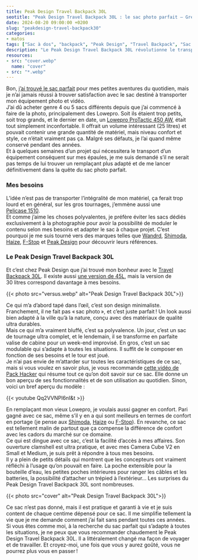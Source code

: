```yaml
---
title: Peak Design Travel Backpack 30L
seotitle: "Peak Design Travel Backpack 30L : le sac photo parfait — Grégory Mignard"
date: 2024-08-20 09:00:00 +0200
slug: "peakdesign-travel-backpack30"
categories:
- matos
tags: ["Sac à dos", "backpack", "Peak Design", "Travel Backpack", "Sac photo", "Daypack", "Daily", "Voyage"]
description: "Le Peak Design Travel Backpack 30L révolutionne le transport avec son design intelligent, sa polyvalence et son confort exceptionnel, parfait pour les photographes et les voyageurs."
resources:
- src: "cover.webp"
  name: "cover"
- src: "*.webp"
---
```



Bon, [j’ai trouvé le sac parfait](https://gregorymignard.com/goruck-gr1-21l) pour mes petites aventures du quotidien, mais je n’ai jamais réussi à trouver satisfaction avec le sac destiné à transporter mon équipement photo et vidéo.  
J’ai dû acheter genre 4 ou 5 sacs différents depuis que j’ai commencé à faire de la photo, principalement des Lowepro. Soit ils étaient trop petits, soit trop grands, et le dernier en date, un [Lowepro ProTactic 450 AW](https://dp.gt/a/6665nz54p), était tout simplement inconfortable. Il offrait un volume intéressant (25 litres) et pouvait contenir une grande quantité de matériel, mais niveau confort et style, ce n’était vraiment pas ça. Malgré ses défauts, je l’ai quand même conservé pendant des années.  
Et à quelques semaines d’un projet qui nécessitera le transport d’un équipement conséquent sur mes épaules, je me suis demandé s’il ne serait pas temps de lui trouver un remplaçant plus adapté et de me lancer définitivement dans la quête du sac photo parfait.

### Mes besoins

L’idée n’est pas de transporter l’intégralité de mon matériel, ça ferait trop lourd et en général, sur les gros tournages, j’emmène aussi une [Pelicase 1510](https://dp.gt/a/x3h895v66).  
Et comme j’aime les choses polyvalentes, je préfère éviter les sacs dédiés exclusivement à la photographie pour avoir la possibilité de moduler le contenu selon mes besoins et adapter le sac à chaque projet. C’est pourquoi je me suis tourné vers des marques telles que [Wandrd](https://dp.gt/a/asa4scfw), [Shimoda](https://dp.gt/a/ujqfopqu8), [Haize](https://haize-project.com), [F-Stop](https://dp.gt/a/gykbetdkc) et [Peak Design](https://dp.gt/a/b6zdwx7o) pour découvrir leurs références.

### Le Peak Design Travel Backpack 30L

Et c’est chez Peak Design que j’ai trouvé mon bonheur avec le [Travel Backpack 30L](https://dp.gt/a/qrjqwrrdc). Il existe aussi [une version de 45L](https://dp.gt/a/uno0f62a6), mais la version de 30 litres correspond davantage à mes besoins.

{{< photo src="versus.webp" alt="Peak Design Travel Backpack 30L">}}

Ce qui m’a d’abord tapé dans l’œil, c’est son design minimaliste. Franchement, il ne fait pas « sac photo », et c’est juste parfait ! Un look aussi bien adapté à la ville qu’à la nature, conçu avec des matériaux de qualité ultra durables.  
Mais ce qui m’a vraiment bluffé, c’est sa polyvalence. Un jour, c’est un sac de tournage ultra complet, et le lendemain, il se transforme en parfaite valise de cabine pour un week-end improvisé. En gros, c’est un sac modulable qui s’adapte à toutes les situations. Il suffit de le composer en fonction de ses besoins et le tour est joué.  
Je n’ai pas envie de m’attarder sur toutes les caractéristiques de ce sac, mais si vous voulez en savoir plus, je vous recommande [cette vidéo de Pack Hacker](https://youtu.be/giCVE_Jz_0U?si=M0PmKM0k5wz_elUU) qui résume tout ce qu’on doit savoir sur ce sac. Elle donne un bon aperçu de ses fonctionnalités et de son utilisation au quotidien. Sinon, voici un bref aperçu du modèle :

<div>{{< youtube Qq2VVNPl6nI&t >}}</div>

En remplaçant mon vieux Lowepro, je voulais aussi gagner en confort. Pari gagné avec ce sac, même s’il y en a qui sont meilleurs en termes de confort en portage (je pense aux [Shimoda](https://dp.gt/a/ujqfopqu8), [Haize](https://haize-project.com) ou [F-Stop](https://dp.gt/a/gykbetdkc)). En revanche, ce sac est tellement malin de partout que ça compense la différence de confort avec les cadors du marché sur ce domaine.    
Ce qui est dingue avec ce sac, c’est la facilité d’accès à mes affaires. Son ouverture clamshell est ultra pratique, et avec mes Camera Cube V2 en Small et Medium, je suis prêt à répondre à tous mes besoins.  
Il y a plein de petits détails qui montrent que les concepteurs ont vraiment réfléchi à l’usage qu’on pouvait en faire. La poche extensible pour la bouteille d’eau, les petites poches intérieures pour ranger les câbles et les batteries, la possibilité d’attacher un trépied à l’extérieur... Les surprises du Peak Design Travel Backpack 30L sont nombreuses.

{{< photo src="cover" alt="Peak Design Travel Backpack 30L">}}

Ce sac n’est pas donné, mais il est pratique et garanti à vie et je suis content de chaque centime dépensé pour ce sac. Il me simplifie tellement la vie que je me demande comment j’ai fait sans pendant toutes ces années.  
Si vous êtes comme moi, à la recherche du sac parfait qui s’adapte à toutes les situations, je ne peux que vous recommander chaudement le Peak Design Travel Backpack 30L. Il a littéralement changé ma façon de voyager et de travailler. Et croyez-moi, une fois que vous y aurez goûté, vous ne pourrez plus vous en passer !